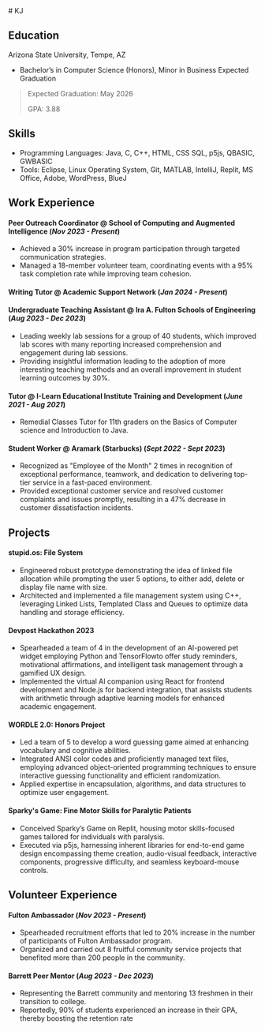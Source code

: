 <div id="typewriter" class="typewriter-text"></div>
# KJ

## Education
Arizona State University, Tempe, AZ
* Bachelor’s in Computer Science (Honors), Minor in Business Expected Graduation
> Expected Graduation: May 2026
> 
> GPA: 3.88

## Skills
* Programming Languages: Java, C, C++, HTML, CSS SQL, p5js, QBASIC, GWBASIC
* Tools: Eclipse, Linux Operating System, Git, MATLAB, IntelliJ, Replit, MS Office, Adobe, WordPress, BlueJ

## Work Experience
#### Peer Outreach Coordinator @ School of Computing and Augmented Intelligence (_Nov 2023 - Present_)

* Achieved a 30% increase in program participation through targeted communication strategies.
* Managed a 18-member volunteer team, coordinating events with a 95% task completion rate while improving team
cohesion.

#### Writing Tutor @ Academic Support Network (_Jan 2024 - Present_)

#### Undergraduate Teaching Assistant @ Ira A. Fulton Schools of Engineering (_Aug 2023 - Dec 2023_)
* Leading weekly lab sessions for a group of 40 students, which improved lab scores with many reporting increased
comprehension and engagement during lab sessions.
* Providing insightful information leading to the adoption of more interesting teaching methods and an overall
improvement in student learning outcomes by 30%.

#### Tutor @ I-Learn Educational Institute Training and Development (_June 2021 - Aug 2021_)
* Remedial Classes Tutor for 11th graders on the Basics of Computer science and Introduction to Java.

#### Student Worker @ Aramark (Starbucks) (_Sept 2022 - Sept 2023_)
* Recognized as "Employee of the Month" 2 times in recognition of exceptional performance, teamwork, and dedication
to delivering top-tier service in a fast-paced environment.
* Provided exceptional customer service and resolved customer complaints and issues promptly, resulting in a 47%
decrease in customer dissatisfaction incidents.

## Projects
#### stupid.os: File System

* Engineered robust prototype demonstrating the idea of linked file allocation while prompting the user 5 options, to
either add, delete or display file name with size.
* Architected and implemented a file management system using C++, leveraging Linked Lists, Templated Class and
Queues to optimize data handling and storage efficiency.


#### Devpost Hackathon 2023

* Spearheaded a team of 4 in the development of an AI-powered pet widget employing Python and TensorFlowto offer
study reminders, motivational affirmations, and intelligent task management through a gamified UX design.
* Implemented the virtual AI companion using React for frontend development and Node.js for backend integration, that
assists students with arithmetic through adaptive learning models for enhanced academic engagement.

#### WORDLE 2.0: Honors Project

* Led a team of 5 to develop a word guessing game aimed at enhancing vocabulary and cognitive abilities.
* Integrated ANSI color codes and proficiently managed text files, employing advanced object-oriented programming
techniques to ensure interactive guessing functionality and efficient randomization.
* Applied expertise in encapsulation, algorithms, and data structures to optimize user engagement.


#### Sparky's Game: Fine Motor Skills for Paralytic Patients

* Conceived Sparky’s Game on Replit, housing motor skills-focused games tailored for individuals with paralysis.  
* Executed via p5js, harnessing inherent libraries for end-to-end game design encompassing theme creation, audio-visual feedback, 
interactive components, progressive difficulty, and seamless keyboard-mouse controls.

## Volunteer Experience
#### Fulton Ambassador (_Nov 2023 - Present_)

* Spearheaded recruitment efforts that led to 20% increase in the number of participants of Fulton Ambassador program.
* Organized and carried out 8 fruitful community service projects that benefited more than 200 people in the community.

#### Barrett Peer Mentor (_Aug 2023 - Dec 2023_)

* Representing the Barrett community and mentoring 13 freshmen in their transition to college.
* Reportedly, 90% of students experienced an increase in their GPA, thereby boosting the retention rate

<script src="/assets/js/typewriter.js"></script>
